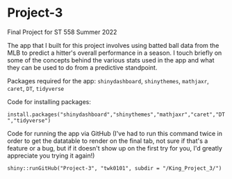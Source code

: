 # Project-3
Final Project for ST 558 Summer 2022

The app that I built for this project involves using batted ball data from the MLB to predict a hitter's overall performance in a season. I touch briefly on some of the concepts behind the various stats used in the app and what they can be used to do from a predictive standpoint.

Packages required for the app:
`shinydashboard`, `shinythemes`, `mathjaxr`, `caret`, `DT`, `tidyverse`

Code for installing packages:

`install.packages("shinydashboard","shinythemes","mathjaxr","caret","DT","tidyverse")`

Code for running the app via GitHub (I've had to run this command twice in order to get the datatable to render on the final tab, not sure if that's a feature or a bug, but if it doesn't show up on the first try for you, I'd greatly appreciate you trying it again!)

`shiny::runGitHub("Project-3", "twk0101", subdir = "/King_Project_3/")`
